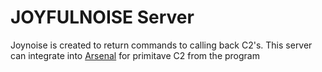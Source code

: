 # JOYFULNOISE Server
Joynoise is created to return commands to calling back C2's. This server
can integrate into [Arsenal](https://github.com/kcarretto/Arsenal)
for primitave C2 from the program

